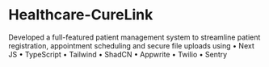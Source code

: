 # Healthcare-CureLink
Developed a full-featured patient management system to streamline patient registration, appointment scheduling and secure file uploads using  • Next JS • TypeScript • Tailwind • ShadCN • Appwrite • Twilio • Sentry
